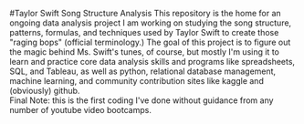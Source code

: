 #Taylor Swift Song Structure Analysis
This repository is the home for an ongoing data analysis project I am working on studying the song structure, patterns, formulas, and techniques used by Taylor Swift to create those "raging bops" (official terminology.) 
The goal of this project is to figure out the magic behind Ms. Swift's tunes, of course, but mostly I'm using it to learn and practice core data analysis skills and programs like spreadsheets, SQL, and Tableau, as well as python, relational database management, machine learning, and community contribution sites like kaggle and (obviously) github.  
Final Note: this is the first coding I've done without guidance from any number of youtube video bootcamps.  
